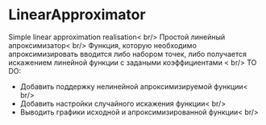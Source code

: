 # LinearApproximator
Simple linear approximation realisation< br/> 
Простой линейный апроксимизатор< br/> 
Функция, которую необходимо апроксимизировать вводится либо набором точек, либо получается искажением линейной функции с задаными коэффициентами < br/> 
TO DO: 
* Добавить поддержку нелинейной апроксимизируемой функции< br/> 
* Добавить настройки случайного искажения функции< br/> 
* Выводить графики исходной и апроксимизированной функции< br/> 
